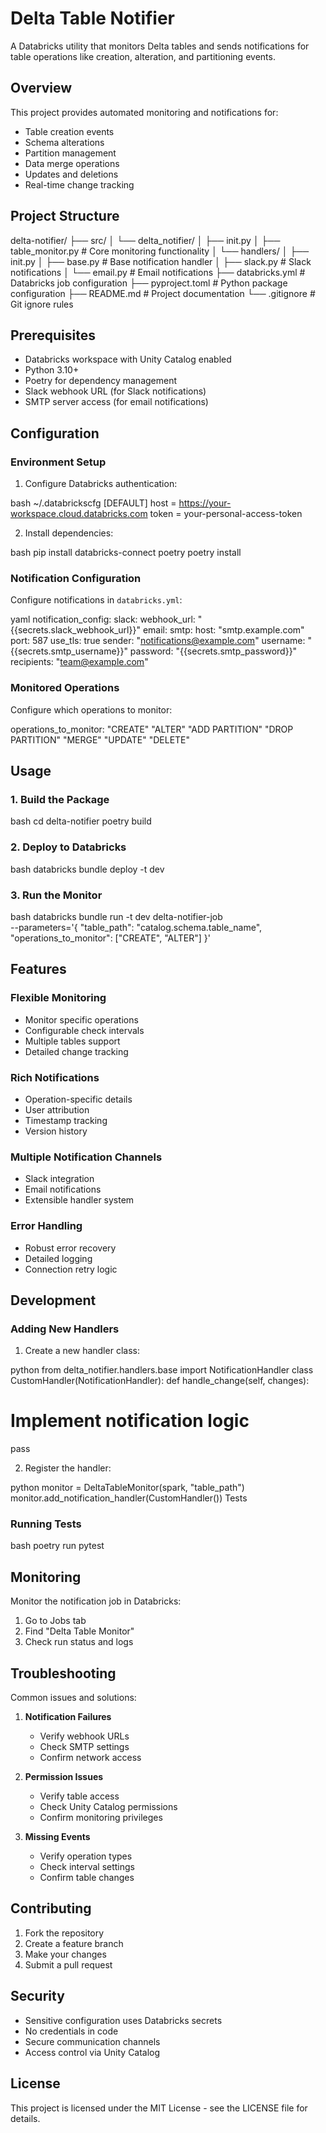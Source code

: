 # Delta Table Notifier

A Databricks utility that monitors Delta tables and sends notifications for table operations like creation, alteration, and partitioning events.

## Overview

This project provides automated monitoring and notifications for:
- Table creation events
- Schema alterations
- Partition management
- Data merge operations
- Updates and deletions
- Real-time change tracking

## Project Structure 

delta-notifier/
├── src/
│ └── delta_notifier/
│ ├── init.py
│ ├── table_monitor.py # Core monitoring functionality
│ └── handlers/
│ ├── init.py
│ ├── base.py # Base notification handler
│ ├── slack.py # Slack notifications
│ └── email.py # Email notifications
├── databricks.yml # Databricks job configuration
├── pyproject.toml # Python package configuration
├── README.md # Project documentation
└── .gitignore # Git ignore rules


## Prerequisites

- Databricks workspace with Unity Catalog enabled
- Python 3.10+
- Poetry for dependency management
- Slack webhook URL (for Slack notifications)
- SMTP server access (for email notifications)

## Configuration

### Environment Setup

1. Configure Databricks authentication:

bash
~/.databrickscfg
[DEFAULT]
host = https://your-workspace.cloud.databricks.com
token = your-personal-access-token

2. Install dependencies:

bash
pip install databricks-connect poetry
poetry install


### Notification Configuration

Configure notifications in `databricks.yml`:

yaml
notification_config:
slack:
webhook_url: "{{secrets.slack_webhook_url}}"
email:
smtp:
host: "smtp.example.com"
port: 587
use_tls: true
sender: "notifications@example.com"
username: "{{secrets.smtp_username}}"
password: "{{secrets.smtp_password}}"
recipients:
"team@example.com"


### Monitored Operations

Configure which operations to monitor:

operations_to_monitor:
"CREATE"
"ALTER"
"ADD PARTITION"
"DROP PARTITION"
"MERGE"
"UPDATE"
"DELETE"


## Usage

### 1. Build the Package

bash
cd delta-notifier
poetry build


### 2. Deploy to Databricks

bash
databricks bundle deploy -t dev


### 3. Run the Monitor

bash
databricks bundle run -t dev delta-notifier-job \
--parameters='{
"table_path": "catalog.schema.table_name",
"operations_to_monitor": ["CREATE", "ALTER"]
}'


## Features

### Flexible Monitoring
- Monitor specific operations
- Configurable check intervals
- Multiple tables support
- Detailed change tracking

### Rich Notifications
- Operation-specific details
- User attribution
- Timestamp tracking
- Version history

### Multiple Notification Channels
- Slack integration
- Email notifications
- Extensible handler system

### Error Handling
- Robust error recovery
- Detailed logging
- Connection retry logic

## Development

### Adding New Handlers

1. Create a new handler class:

python
from delta_notifier.handlers.base import NotificationHandler
class CustomHandler(NotificationHandler):
def handle_change(self, changes):
# Implement notification logic
pass

2. Register the handler:

python
monitor = DeltaTableMonitor(spark, "table_path")
monitor.add_notification_handler(CustomHandler())
Tests

### Running Tests

bash
poetry run pytest


## Monitoring

Monitor the notification job in Databricks:
1. Go to Jobs tab
2. Find "Delta Table Monitor"
3. Check run status and logs

## Troubleshooting

Common issues and solutions:

1. **Notification Failures**
   - Verify webhook URLs
   - Check SMTP settings
   - Confirm network access

2. **Permission Issues**
   - Verify table access
   - Check Unity Catalog permissions
   - Confirm monitoring privileges

3. **Missing Events**
   - Verify operation types
   - Check interval settings
   - Confirm table changes

## Contributing

1. Fork the repository
2. Create a feature branch
3. Make your changes
4. Submit a pull request

## Security

- Sensitive configuration uses Databricks secrets
- No credentials in code
- Secure communication channels
- Access control via Unity Catalog

## License

This project is licensed under the MIT License - see the LICENSE file for details.